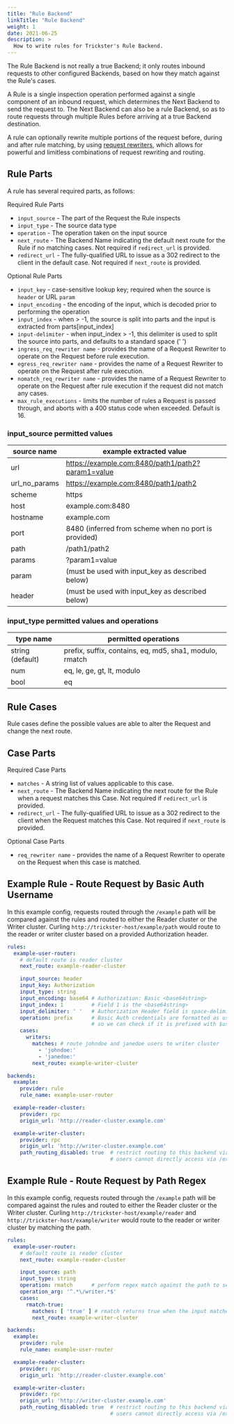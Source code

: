 ```yaml
---
title: "Rule Backend"
linkTitle: "Rule Backend"
weight: 1
date: 2021-06-25
description: >
  How to write rules for Trickster's Rule Backend.
---
```



The Rule Backend is not really a true Backend; it only routes inbound requests to other configured Backends, based on how they match against the Rule's cases.

A Rule is a single inspection operation performed against a single component of an inbound request, which determines the Next Backend to send the request to. The Next Backend can also be a rule Backend, so as to route requests through multiple Rules before arriving at a true Backend destination.

A rule can optionally rewrite multiple portions of the request before, during and after rule matching, by using [request rewriters](./request_rewriters.md), which allows for powerful and limitless combinations of request rewriting and routing.

## Rule Parts

A rule has several required parts, as follows:

Required Rule Parts

- `input_source` - The part of the Request the Rule inspects
- `input_type` - The source data type
- `operation` - The operation taken on the input source
- `next_route` - The Backend Name indicating the default next route for the Rule if no matching cases. Not required if `redirect_url` is provided.
- `redirect_url` - The fully-qualified URL to issue as a 302 redirect to the client in the default case. Not required if `next_route` is provided.

Optional Rule Parts

- `input_key` - case-sensitive lookup key; required when the source is `header` or URL `param`
- `input_encoding` - the encoding of the input, which is decoded prior to performing the operation
- `input_index` - when > -1, the source is split into parts and the input is extracted from parts\[input_index\]
- `input-delimiter` - when input_index > -1, this delimiter is used to split the source into parts, and defaults to a standard space (' ')
- `ingress_req_rewriter name` - provides the name of a Request Rewriter to operate on the Request before rule execution.
- `egress_req_rewriter name` - provides the name of a Request Rewriter to operate on the Request after rule execution.
- `nomatch_req_rewriter name` - provides the name of a Request Rewriter to operate on the Request after rule execution if the request did not match any cases.
- `max_rule_executions` - limits the number of rules a Request is passed through, and aborts with a 400 status code when exceeded. Default is 16.

### input_source permitted values

| source name   | example extracted value                              |
| ------------- | ---------------------------------------------------- |
| url           | <https://example.com:8480/path1/path2?param1=value>  |
| url_no_params | <https://example.com:8480/path1/path2>               |
| scheme        | https                                                |
| host          | example.com:8480                                     |
| hostname      | example.com                                          |
| port          | 8480 (inferred from scheme when no port is provided) |
| path          | /path1/path2                                         |
| params        | ?param1=value                                        |
| param         | (must be used with input_key as described below)     |
| header        | (must be used with input_key as described below)     |

### input_type permitted values and operations

| type name          | permitted operations  |
| ------------------ | ----------------------|
| string  (default)  | prefix, suffix, contains, eq, md5, sha1, modulo, rmatch |
| num                | eq, le, ge, gt, lt, modulo |
| bool               | eq |

## Rule Cases

Rule cases define the possible values are able to alter the Request and change the next route.

## Case Parts

Required Case Parts

- `matches` - A string list of values applicable to this case.
- `next_route` - The Backend Name indicating the  next route for the Rule when a request matches this Case. Not required if `redirect_url` is provided.
- `redirect_url` - The fully-qualified URL to issue as a 302 redirect to the client when the Request matches this Case. Not required if `next_route` is provided.

Optional Case Parts

- `req_rewriter name` - provides the name of a Request Rewriter to operate on the Request when this case is matched.

## Example Rule - Route Request by Basic Auth Username

In this example config, requests routed through the `/example` path will be compared against the rules and routed to either the Reader cluster or the Writer cluster. Curling `http://trickster-host/example/path` would route to the reader or writer cluster based on a provided Authorization header.

```yaml
rules:
  example-user-router:
    # default route is reader cluster
    next_route: example-reader-cluster

    input_source: header
    input_key: Authorization
    input_type: string
    input_encoding: base64 # Authorization: Basic <base64string>
    input_index: 1         # Field 1 is the <base64string>
    input_delimiter: ' '   # Authorization Header field is space-delimited
    operation: prefix      # Basic Auth credentials are formatted as user:pass,
                           # so we can check if it is prefixed with $user:
    cases:
      writers:
        matches: # route johndoe and janedoe users to writer cluster
          - 'johndoe:'
          - 'janedoe:'
        next_route: example-writer-cluster

backends:
  example:
    provider: rule
    rule_name: example-user-router

  example-reader-cluster:
    provider: rpc
    origin_url: 'http://reader-cluster.example.com'

  example-writer-cluster:
    provider: rpc
    origin_url: 'http://writer-cluster.example.com'
    path_routing_disabled: true  # restrict routing to this backend via rule only, so
                                 # users cannot directly access via /example-writer-cluster/
```

## Example Rule - Route Request by Path Regex

In this example config, requests routed through the `/example` path will be compared against the rules and routed to either the Reader cluster or the Writer cluster. Curling `http://trickster-host/example/reader` and `http://trickster-host/example/writer` would route to the reader or writer cluster by matching the path.

```yaml
rules:
  example-user-router:
    # default route is reader cluster
    next_route: example-reader-cluster

    input_source: path
    input_type: string
    operation: rmatch      # perform regex match against the path to see if it matches 'writer
    operation_arg: '^.*\/writer.*$'
    cases:
      rmatch-true:
        matches: [ 'true' ] # rmatch returns true when the input matches the regex; update next_route
        next_route: example-writer-cluster

backends:
  example:
    provider: rule
    rule_name: example-user-router

  example-reader-cluster:
    provider: rpc
    origin_url: 'http://reader-cluster.example.com'

  example-writer-cluster:
    provider: rpc
    origin_url: 'http://writer-cluster.example.com'
    path_routing_disabled: true  # restrict routing to this backend via rule only, so
                                 # users cannot directly access via /example-writer-cluster/
```